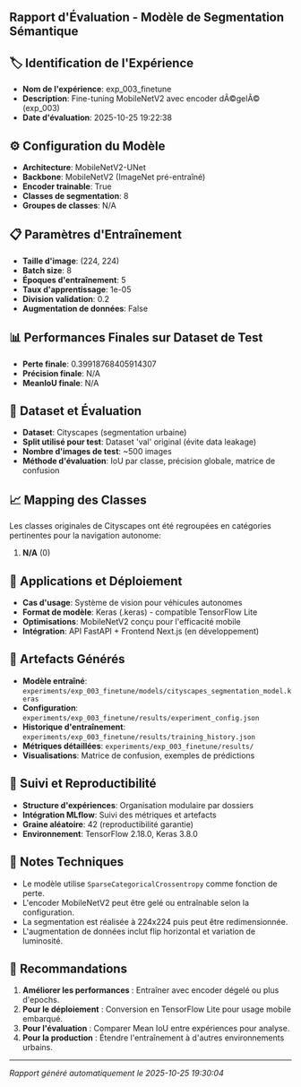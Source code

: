 ## Rapport d'Évaluation - Modèle de Segmentation Sémantique

## 🏷️ Identification de l'Expérience
- **Nom de l'expérience**: exp_003_finetune
- **Description**: Fine-tuning MobileNetV2 avec encoder dÃ©gelÃ© (exp_003)
- **Date d'évaluation**: 2025-10-25 19:22:38

## ⚙️ Configuration du Modèle
- **Architecture**: MobileNetV2-UNet
- **Backbone**: MobileNetV2 (ImageNet pré-entraîné)
- **Encoder trainable**: True
- **Classes de segmentation**: 8
- **Groupes de classes**: N/A

## 📋 Paramètres d'Entraînement
- **Taille d'image**: (224, 224)
- **Batch size**: 8
- **Époques d'entraînement**: 5
- **Taux d'apprentissage**: 1e-05
- **Division validation**: 0.2
- **Augmentation de données**: False

## 📊 Performances Finales sur Dataset de Test
- **Perte finale**: 0.39918768405914307
- **Précision finale**: N/A
- **MeanIoU finale**: N/A

## 🎯 Dataset et Évaluation
- **Dataset**: Cityscapes (segmentation urbaine)
- **Split utilisé pour test**: Dataset 'val' original (évite data leakage)
- **Nombre d'images de test**: ~500 images
- **Méthode d'évaluation**: IoU par classe, précision globale, matrice de confusion

## 📈 Mapping des Classes
Les classes originales de Cityscapes ont été regroupées en catégories pertinentes pour la navigation autonome:

1. **N/A** (0)

## 🚗 Applications et Déploiement
- **Cas d'usage**: Système de vision pour véhicules autonomes
- **Format de modèle**: Keras (.keras) - compatible TensorFlow Lite
- **Optimisations**: MobileNetV2 conçu pour l'efficacité mobile
- **Intégration**: API FastAPI + Frontend Next.js (en développement)

## 📂 Artefacts Générés
- **Modèle entraîné**: `experiments/exp_003_finetune/models/cityscapes_segmentation_model.keras`
- **Configuration**: `experiments/exp_003_finetune/results/experiment_config.json`
- **Historique d'entraînement**: `experiments/exp_003_finetune/results/training_history.json`
- **Métriques détaillées**: `experiments/exp_003_finetune/results/`
- **Visualisations**: Matrice de confusion, exemples de prédictions

## 🔄 Suivi et Reproductibilité
- **Structure d'expériences**: Organisation modulaire par dossiers
- **Intégration MLflow**: Suivi des métriques et artefacts
- **Graine aléatoire**: 42 (reproductibilité garantie)
- **Environnement**: TensorFlow 2.18.0, Keras 3.8.0

## 📝 Notes Techniques
- Le modèle utilise `SparseCategoricalCrossentropy` comme fonction de perte.
- L'encoder MobileNetV2 peut être gelé ou entraînable selon la configuration.
- La segmentation est réalisée à 224x224 puis peut être redimensionnée.
- L'augmentation de données inclut flip horizontal et variation de luminosité.

## 🎯 Recommandations
1. **Améliorer les performances** : Entraîner avec encoder dégelé ou plus d'epochs.
2. **Pour le déploiement** : Conversion en TensorFlow Lite pour usage mobile embarqué.
3. **Pour l'évaluation** : Comparer Mean IoU entre expériences pour analyse.
4. **Pour la production** : Étendre l'entraînement à d'autres environnements urbains.

---
*Rapport généré automatiquement le 2025-10-25 19:30:04*
